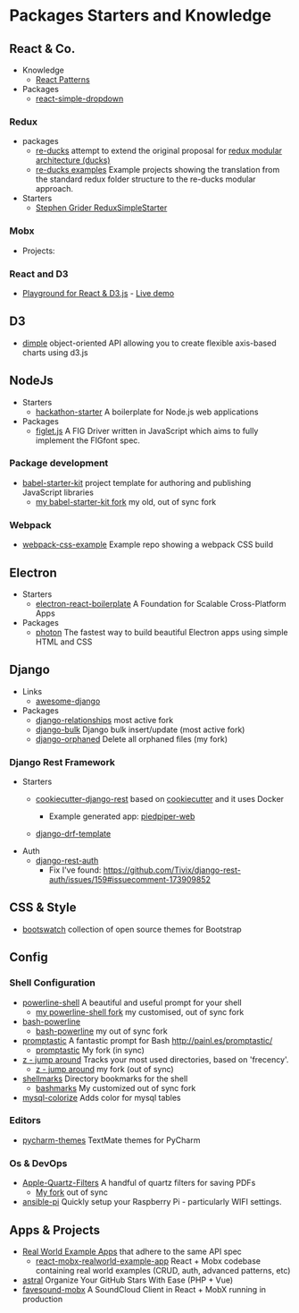 # Packages Starters and Knowledge 

## React & Co.
- Knowledge 
    - [React Patterns](https://reactpatterns.com/) 
- Packages 
    - [react-simple-dropdown](https://github.com/Fauntleroy/)   

### Redux 
- packages
    - [re-ducks](https://github.com/alexnm/) attempt to extend the original proposal for [redux modular architecture (ducks)](https://github.com/erikras/ducks-modular-redux)
    - [re-ducks examples](https://github.com/jthegedus/re-ducks-examples) Example projects showing the translation from the standard redux folder structure to the re-ducks modular approach.
- Starters
    - [Stephen Grider ReduxSimpleStarter](https://github.com/StephenGrider/ReduxSimpleStarter)

### Mobx
- Projects: 


### React and D3
- [Playground for React & D3.js](https://github.com/tibotiber/rd3) 
      - [Live demo](https://rd3.now.sh/)

## D3
- [dimple](https://github.com/PMSI-AlignAlytics/dimple) object-oriented API allowing you to create flexible axis-based charts using d3.js


## NodeJs
- Starters
    - [hackathon-starter](https://github.com/sahat/hackathon-starter/) A boilerplate for Node.js web applications 
- Packages
    - [figlet.js](https://github.com/patorjk/figlet.js) A FIG Driver written in JavaScript which aims to fully implement the FIGfont spec.

### Package development    

- [babel-starter-kit](https://github.com/kriasoft/babel-starter-kit) project template for authoring and publishing JavaScript libraries
    - [my babel-starter-kit fork](https://github.com/LeonardoGentile/babel-starter-kit) my old, out of sync fork

### Webpack
- [webpack-css-example](https://github.com/bensmithett/webpack-css-example) Example repo showing a webpack CSS build

## Electron

- Starters
    - [electron-react-boilerplate](https://github.com/electron-react-boilerplate/electron-react-boilerplate) A Foundation for Scalable Cross-Platform Apps
- Packages
    - [photon](http://photonkit.com/) The fastest way to build beautiful Electron apps using simple HTML and CSS



## Django
- Links
    - [awesome-django](https://github.com/wsvincent/awesome-django)
- Packages
    - [django-relationships](https://github.com/affan2/django-relationships) most active fork
    - [django-bulk](https://github.com/transifex/django-bulk) Django bulk insert/update
 (most active fork)
    - [django-orphaned](https://github.com/LeonardoGentile/django-orphaned) Delete all orphaned files (my fork)

### Django Rest Framework
- Starters
    - [cookiecutter-django-rest](https://github.com/agconti/cookiecutter-django-rest) based on [cookiecutter](https://github.com/pydanny/cookiecutter-django) and it uses Docker
        - Example generated app: [piedpiper-web](https://github.com/agconti/piedpiper-web)

    - [django-drf-template](https://github.com/Keats/django-drf-template)
- Auth
    - [django-rest-auth](https://github.com/Tivix/django-rest-auth)
        - Fix I've found: https://github.com/Tivix/django-rest-auth/issues/159#issuecomment-173909852

## CSS & Style
- [bootswatch](https://github.com/thomaspark/bootswatch) collection of open source themes for Bootstrap


## Config

### Shell Configuration
- [powerline-shell](https://github.com/b-ryan/powerline-shell) A beautiful and useful prompt for your shell
    - [my powerline-shell fork](https://github.com/LeonardoGentile/powerline-shell) my customised, out of sync fork
- [bash-powerline](https://github.com/j1r1k/bash-powerline) 
    - [bash-powerline](https://github.com/LeonardoGentile/bash-powerline) my out of sync fork
- [promptastic](https://github.com/puntonim/promptastic) A fantastic prompt for Bash http://painl.es/promptastic/
    - [promptastic](https://github.com/LeonardoGentile/promptastic) My fork (in sync)
- [z - jump around](https://github.com/rupa/z) Tracks your most used directories, based on 'frecency'.
    - [z - jump around](https://github.com/LeonardoGentile/z) my fork (out of sync)
- [shellmarks](https://github.com/Bilalh/shellmarks) Directory bookmarks for the shell
    - [bashmarks](https://github.com/LeonardoGentile/bashmarks) My customized out of sync fork
- [mysql-colorize](https://github.com/zpm-zsh/mysql-colorize) Adds color for mysql tables




### Editors
- [pycharm-themes](https://github.com/d1ffuz0r/pycharm-themes) TextMate themes for PyCharm

### Os & DevOps
- [Apple-Quartz-Filters](https://github.com/joshcarr/Apple-Quartz-Filters) A handful of quartz filters for saving PDFs
    - [My fork](https://github.com/LeonardoGentile/Apple-Quartz-Filters) out of sync
- [ansible-pi](https://github.com/motdotla/ansible-pi) Quickly setup your Raspberry Pi - particularly WIFI settings.


## Apps & Projects

- [Real World Example Apps](https://github.com/gothinkster/realworld) that adhere to the same API spec
    - [react-mobx-realworld-example-app](https://github.com/gothinkster/react-mobx-realworld-example-app) React + Mobx codebase containing real world examples (CRUD, auth, advanced patterns, etc)
- [astral](https://github.com/astralapp/astral) Organize Your GitHub Stars With Ease (PHP + Vue)
- [favesound-mobx](https://github.com/rwieruch/favesound-mobx) A SoundCloud Client in React + MobX running in production
